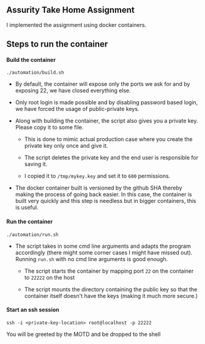 ## Assurity Take Home Assignment

I implemented the assignment using docker containers.

## Steps to run the container

#### Build the container

`./automation/build.sh`

* By default, the container will expose only the ports we ask for and by exposing 22, we have closed everything else.

* Only root login is made possible and by disabling password based login, we have forced the usage of public-private keys.

* Along with building the container, the script also gives you a private key. Please copy it to some file.
  
  * This is done to mimic actual production case where you create the private key only once and give it.
  
  * The script deletes the private key and the end user is responsible for saving it.
  
  * I copied it to `/tmp/mykey.key` and set it to `600` permissions.

* The docker container built is versioned by the github SHA thereby making the process of going back easier. In this case, the container is built very quickly and this step is needless but in bigger containers, this is useful.


#### Run the container

`./automation/run.sh`

* The script takes in some cmd line arguments and adapts the program accordingly (there might some corner cases I might have missed out). Running `run.sh` with no cmd line arguments is good enough.
  
  * The script starts the container by mapping port `22` on the container to `22222` on the host
  
  * The script mounts the directory containing the public key so that the container itself doesn't have the keys (making it much more secure.)

#### Start an ssh session

`ssh -i <private-key-location> root@localhost -p 22222`

You will be greeted by the MOTD and be dropped to the shell
